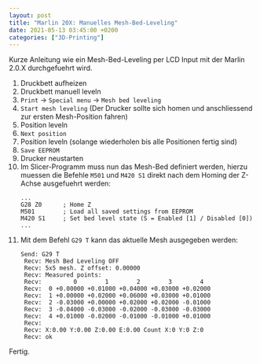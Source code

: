 ```yaml
---
layout: post
title: "Marlin 20X: Manuelles Mesh-Bed-Leveling"
date: 2021-05-13 03:45:00 +0200
categories: ["3D-Printing"]
---
```

Kurze Anleitung wie ein Mesh-Bed-Leveling per LCD Input mit der Marlin 2.0.X durchgefuehrt wird.

1. Druckbett aufheizen
1. Druckbett manuell leveln
1. `Print` -> `Special menu` -> `Mesh bed leveling`
1. `Start mesh leveling` (Der Drucker sollte sich homen und anschliessend zur ersten Mesh-Position fahren)
1. Position leveln
1. `Next position`
1. Position leveln (solange wiederholen bis alle Positionen fertig sind)
1. `Save EEPROM`
1. Drucker neustarten
1. Im Slicer-Programm muss nun das Mesh-Bed definiert werden, hierzu muessen die Befehle `M501` und `M420 S1` direkt nach dem Homing der Z-Achse ausgefuehrt werden:
    ```
    ...
    G28 Z0      ; Home Z
    M501        ; Load all saved settings from EEPROM
    M420 S1     ; Set bed level state (S = Enabled [1] / Disabled [0])
    ...
    ```
1. Mit dem Befehl `G29 T` kann das aktuelle Mesh ausgegeben werden:
   ```
   Send: G29 T
    Recv: Mesh Bed Leveling OFF
    Recv: 5x5 mesh. Z offset: 0.00000
    Recv: Measured points:
    Recv:         0        1        2        3        4
    Recv:  0 +0.00000 +0.01000 +0.04000 +0.03000 +0.02000
    Recv:  1 +0.00000 +0.02000 +0.06000 +0.03000 +0.01000
    Recv:  2 -0.03000 +0.00000 +0.02000 +0.02000 -0.01000
    Recv:  3 -0.04000 -0.03000 -0.02000 -0.03000 -0.03000
    Recv:  4 +0.01000 -0.02000 -0.01000 -0.01000 +0.01000
    Recv: 
    Recv: X:0.00 Y:0.00 Z:0.00 E:0.00 Count X:0 Y:0 Z:0
    Recv: ok
   ```

Fertig.
